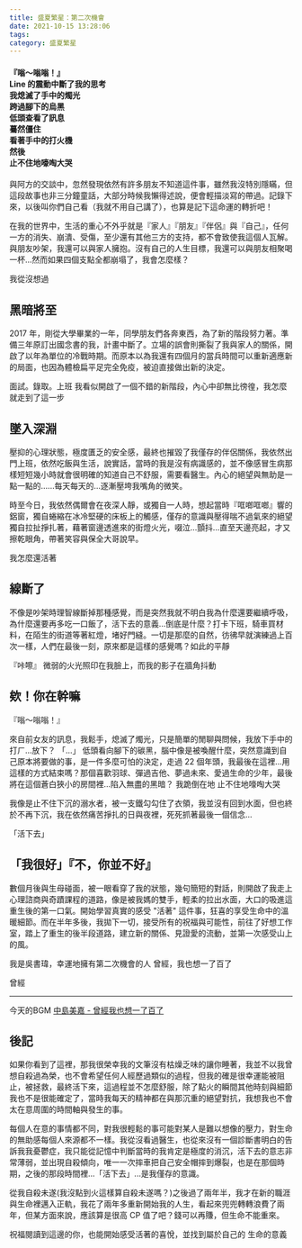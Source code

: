 ```yaml
---
title: 盛夏繁星：第二次機會
date: 2021-10-15 13:28:06
tags:
category: 盛夏繁星
---
```


#### 『嗡～嗡嗡！』<br>Line 的震動中斷了我的思考<br>我熄滅了手中的燭光<br>跨過腳下的烏黑<br>低頭查看了訊息<br>驀然僵住<br>看著手中的打火機<br>然後<br>止不住地嚎啕大哭

與阿方的交談中，忽然發現依然有許多朋友不知道這件事，雖然我沒特別隱瞞，但這段故事也非三分鐘童話，大部分時候我懶得述說，便會輕描淡寫的帶過。記錄下來，以後叫你們自己看（我就不用自己講了），也算是記下這命運的轉折吧！

在我的世界中，生活的重心不外乎就是『家人』『朋友』『伴侶』與『自己』，任何一方的消失、崩潰、受傷，至少還有其他三方的支持，都不會致使我這個人瓦解。與朋友吵架，我還可以與家人擁抱。沒有自己的人生目標，我還可以與朋友相聚喝一杯...然而如果四個支點全都崩塌了，我會怎麼樣？

我從沒想過

## 黑暗將至

2017 年，剛從大學畢業的一年，同學朋友們各奔東西，為了新的階段努力著。準備三年原訂出國念書的我，計畫中斷了。立場的誤會則撕裂了我與家人的關係，開啟了以年為單位的冷戰時期。而原本以為我還有四個月的當兵時間可以重新適應新的局面，也因為體檢扁平足完全免疫，被迫直接做出新的決定。

面試。錄取。上班
我看似開啟了一個不錯的新階段，內心中卻無比徬徨，我怎麼就走到了這一步

## 墜入深淵

壓抑的心理狀態，極度匱乏的安全感，最終也摧毀了我僅存的伴侶關係，我依然出門上班，依然吃飯與生活，說實話，當時的我是沒有病識感的，並不像感冒生病那樣短短幾小時就會很明確的知道自己不舒服，需要看醫生。內心的絕望與無助是一點一點的......每天每天的...逐漸壓垮我嘴角的微笑。

時至今日，我依然偶爾會在夜深人靜，或獨自一人時，想起當時『哐啷哐啷』響的鋁窗，獨自蜷縮在冰冷堅硬的床板上的觸感，僅存的意識與壓得喘不過氣來的絕望獨自拉扯掙扎著，藉著窗邊透進來的街燈火光，啜泣...顫抖...直至天邊亮起，才又擦乾眼角，帶著笑容與保全大哥說早。

我怎麼還活著

## 線斷了

不像是吵架時理智線斷掉那種感覺，而是突然我就不明白我為什麼還要繼續呼吸，為什麼還要再多吃一口飯了，活下去的意義...倒底是什麼？打卡下班，騎車買材料，在陌生的街道等著紅燈，堵好門縫。一切是那麼的自然，彷彿早就演練過上百次一樣，人們在最後一刻，原來都是這樣的感覺嗎？如此的平靜

『咔嚓』
微弱的火光照印在我臉上，而我的影子在牆角抖動

## 欸！你在幹嘛

『嗡～嗡嗡！』

來自前女友的訊息，我鬆手，熄滅了燭光，只是簡單的閒聊與問候，我放下手中的打ㄏ...放下？
「...」
低頭看向腳下的碳黑，腦中像是被喚醒什麼，突然意識到自己原本將要做的事，是一件多麼可怕的決定，走過 22 個年頭，我最後在這裡...用這樣的方式結束嗎？那個喜歡羽球、彈過吉他、夢過未來、愛過生命的少年，最後將在這個蒼白狹小的房間裡...陷入無盡的黑暗？
我跪倒在地
止不住地嚎啕大哭

我像是止不住下沉的溺水者，被一支鐵勾勾住了衣領，我並沒有回到水面，但也終於不再下沉，我在依然痛苦掙扎的日與夜裡，死死抓著最後一個信念...

「活下去」

## 「我很好」『不，你並不好』

數個月後與生母碰面，被一眼看穿了我的狀態，幾句簡短的對話，則開啟了我走上心理諮商與奇蹟課程的道路，像是被我媽的雙手，輕柔的拉出水面，大口的吸進這重生後的第一口氣。開始學習真實的感受 "活著" 這件事，狂喜的享受生命中的溫暖細節。而在半年多後，我拋下一切，接受所有的祝福與可能性，前往了好想工作室，踏上了重生的後半段道路，建立新的關係、見證愛的流動，並第一次感受山上的風。

我是吳書瑋，幸運地擁有第二次機會的人
曾經，我也想一了百了

曾經

---

今天的BGM
[中島美嘉 - 曾經我也想一了百了](https://www.youtube.com/watch?v=QL3T2Nzcqcs&ab_channel=Kou)

## 後記

如果你看到了這裡，那我很榮幸我的文筆沒有枯燥乏味的讓你睡著，我並不以我曾想自殺過為榮，也不會希望任何人經歷過類似的過程，但我的確是很幸運能被阻止，被拯救，最終活下來，這過程並不怎麼舒服，除了點火的瞬間其他時刻與細節我也不是很能確定了，當時我每天的精神都在與那沉重的絕望對抗，我想我也不會太在意周圍的時間軸與發生的事。

每個人在意的事情都不同，對我很輕鬆的事可能對某人是難以想像的壓力，對生命的無助感每個人來源都不一樣。我從沒看過醫生，也從來沒有一個診斷書明白的告訴我我憂鬱症，我只能從記憶中判斷當時的我肯定是極度的消沉，活下去的意志非常薄弱，並出現自殺傾向，唯一一次摔車把自己安全帽摔到爆裂，也是在那個時期，之後的那段時間裡...「活下去」...是我僅存的意識。

從我自殺未遂(我沒點到火這樣算自殺未遂嗎？)之後過了兩年半，我才在新的職涯與生命裡邁入正軌，我花了兩年多重新開始我的人生，看起來兜兜轉轉浪費了兩年，但某方面來說，應該算是很高 CP 值了吧？錢可以再賺，但生命不能重來。

祝福閱讀到這邊的你，也能開始感受活著的喜悅，並找到屬於自己的
生命的意義
